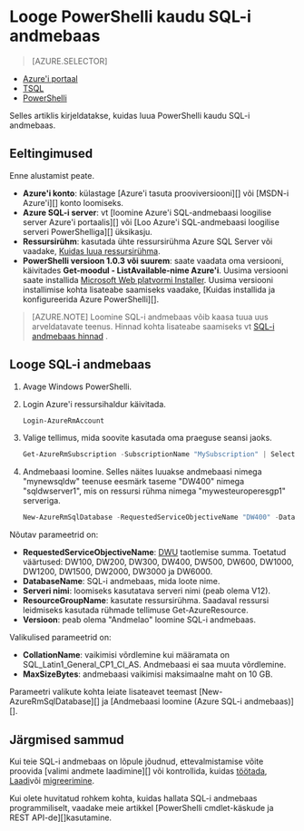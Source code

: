<properties
   pageTitle="SQL-i andmebaas PowerShelli abil luua | Microsoft Azure'i"
   description="PowerShelli abil luua SQL-andmebaas"
   services="sql-data-warehouse"
   documentationCenter="NA"
   authors="lodipalm"
   manager="barbkess"
   editor=""/>

<tags
   ms.service="sql-data-warehouse"
   ms.devlang="NA"
   ms.topic="get-started-article"
   ms.tgt_pltfrm="NA"
   ms.workload="data-services"
   ms.date="08/25/2016"
   ms.author="lodipalm;barbkess;sonyama"/>

# <a name="create-sql-data-warehouse-using-powershell"></a>Looge PowerShelli kaudu SQL-i andmebaas

> [AZURE.SELECTOR]
- [Azure'i portaal](sql-data-warehouse-get-started-provision.md)
- [TSQL](sql-data-warehouse-get-started-create-database-tsql.md)
- [PowerShelli](sql-data-warehouse-get-started-provision-powershell.md)

Selles artiklis kirjeldatakse, kuidas luua PowerShelli kaudu SQL-i andmebaas.

## <a name="prerequisites"></a>Eeltingimused

Enne alustamist peate.

- **Azure'i konto**: külastage [Azure'i tasuta prooviversiooni][] või [MSDN-i Azure'i][] konto loomiseks.
- **Azure SQL-i server**: vt [loomine Azure'i SQL-andmebaasi loogilise server Azure'i portaalis][] või [Loo Azure'i SQL-andmebaasi loogilise serveri PowerShelliga][] üksikasju.
- **Ressursirühm**: kasutada ühte ressursirühma Azure SQL Server või vaadake, [Kuidas luua ressursirühma][].
- **PowerShelli versioon 1.0.3 või suurem**: saate vaadata oma versiooni, käivitades **Get-moodul - ListAvailable-nime Azure'i**.  Uusima versiooni saate installida [Microsoft Web platvormi Installer][].  Uusima versiooni installimise kohta lisateabe saamiseks vaadake, [Kuidas installida ja konfigureerida Azure PowerShelli][].

> [AZURE.NOTE] Loomine SQL-i andmebaas võib kaasa tuua uus arveldatavate teenus.  Hinnad kohta lisateabe saamiseks vt [SQL-i andmebaas hinnad][] .

## <a name="create-a-sql-data-warehouse"></a>Looge SQL-i andmebaas

1. Avage Windows PowerShelli.
2. Login Azure'i ressursihaldur käivitada.

    ```Powershell
    Login-AzureRmAccount
    ```
    
3. Valige tellimus, mida soovite kasutada oma praeguse seansi jaoks.

    ```Powershell
    Get-AzureRmSubscription -SubscriptionName "MySubscription" | Select-AzureRmSubscription
    ```

4.  Andmebaasi loomine. Selles näites luuakse andmebaasi nimega "mynewsqldw" teenuse eesmärk taseme "DW400" nimega "sqldwserver1", mis on ressursi rühma nimega "mywesteuroperesgp1" serveriga.

    ```Powershell
    New-AzureRmSqlDatabase -RequestedServiceObjectiveName "DW400" -DatabaseName "mynewsqldw" -ServerName "sqldwserver1" -ResourceGroupName "mywesteuroperesgp1" -Edition "DataWarehouse" -CollationName "SQL_Latin1_General_CP1_CI_AS" -MaxSizeBytes 10995116277760
    ```

Nõutav parameetrid on:

- **RequestedServiceObjectiveName**: [DWU][] taotlemise summa.  Toetatud väärtused: DW100, DW200, DW300, DW400, DW500, DW600, DW1000, DW1200, DW1500, DW2000, DW3000 ja DW6000.
- **DatabaseName**: SQL-i andmebaas, mida loote nime.
- **Serveri nimi**: loomiseks kasutatava serveri nimi (peab olema V12).
- **ResourceGroupName**: kasutate ressursirühma.  Saadaval ressursi leidmiseks kasutada rühmade tellimuse Get-AzureResource.
- **Versioon**: peab olema "Andmelao" loomine SQL-i andmebaas.

Valikulised parameetrid on:

- **CollationName**: vaikimisi võrdlemine kui määramata on SQL_Latin1_General_CP1_CI_AS.  Andmebaasi ei saa muuta võrdlemine.
- **MaxSizeBytes**: andmebaasi vaikimisi maksimaalne maht on 10 GB.


Parameetri valikute kohta leiate lisateavet teemast [New-AzureRmSqlDatabase][] ja [Andmebaasi loomine (Azure SQL-i andmebaas)][].

## <a name="next-steps"></a>Järgmised sammud

Kui teie SQL-i andmebaas on lõpule jõudnud, ettevalmistamise võite proovida [valimi andmete laadimine][] või kontrollida, kuidas [töötada][], [Laadi][]või [migreerimine][].

Kui olete huvitatud rohkem kohta, kuidas hallata SQL-i andmebaas programmiliselt, vaadake meie artikkel [PowerShelli cmdlet-käskude ja REST API-de][]kasutamine.

<!--Image references-->

<!--Article references-->
[DWU]: ./sql-data-warehouse-overview-what-is.md#data-warehouse-units
[migreerimine]: ./sql-data-warehouse-overview-migrate.md
[töötada]: ./sql-data-warehouse-overview-develop.md
[Laadi]: ./sql-data-warehouse-load-with-bcp.md
[Näidisandmete laadimine]: ./sql-data-warehouse-load-sample-databases.md
[PowerShelli cmdlet-käskude ja REST API-d]: ./sql-data-warehouse-reference-powershell-cmdlets.md
[firewall rules]: ../sql-database-configure-firewall-settings.md

[Kuidas installida ja konfigureerida Azure PowerShell]: ../powershell/powershell-install-configure.md
[how to create a SQL Data Warehouse from the Azure Portal]: ./sql-data-warehouse-get-started-provision.md
[Luua Azure'i SQL-andmebaasi loogilise server Azure'i portaalis]: ../sql-database/sql-database-get-started.md#create-an-azure-sql-database-logical-server
[Luua Azure'i SQL-andmebaasi loogilise server PowerShelli abil]: ../sql-database/sql-database-get-started-powershell.md#database-setup-create-a-resource-group-server-and-firewall-rule
[Kuidas luua ressursirühma]: ../resource-group-template-deploy-portal.md#create-resource-group

<!--MSDN references--> 
[MSDN]: https://msdn.microsoft.com/library/azure/dn546722.aspx
[Uue AzureRmSqlDatabase]: https://msdn.microsoft.com/library/mt619339.aspx
[Luua andmebaasi (SQL Azure'i andmebaas)]: https://msdn.microsoft.com/library/mt204021.aspx

<!--Other Web references-->
[Microsoft Web platvormi Installer]: https://aka.ms/webpi-azps
[SQL-i andmebaas hinnad]: https://azure.microsoft.com/pricing/details/sql-data-warehouse/
[Azure'i tasuta prooviversioon]: https://azure.microsoft.com/pricing/free-trial/?WT.mc_id=A261C142F
[MSDN-i Azure krediiti]: https://azure.microsoft.com/pricing/member-offers/msdn-benefits-details/?WT.mc_id=A261C142F
